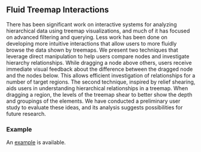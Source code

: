 ## Fluid Treemap Interactions ##

There has been significant work on interactive systems for analyzing hierarchical data using treemap visualizations, and much of it has focused on advanced filtering and querying. Less work has been done on developing more intuitive interactions that allow users to more fluidly browse the data shown by treemaps. We present two techniques that leverage direct manipulation to help users compare nodes and investigate hierarchy relationships. While dragging a node above others, users receive immediate visual feedback about the difference between the dragged node and the nodes below. This allows efficient investigation of relationships for a number of target regions. The second technique, inspired by relief shearing, aids users in understanding hierarchical relationships in a treemap. When dragging a region, the levels of the treemap shear to better show the depth and groupings of the elements. We have conducted a preliminary user study to evaluate these ideas, and its analysis suggests possibilities for future research.

### Example ###

An [example](https://scborges.github.io/Fluid-Treemap/) is available.
